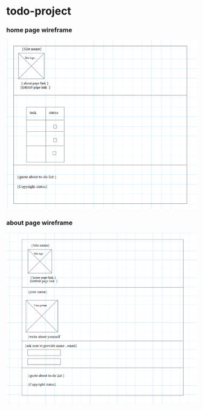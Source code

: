 # todo-project

### home page wireframe

![ home](img/home.png)

### about page wireframe

![ about](img/about.png)
